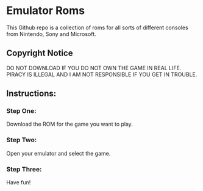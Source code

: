 # Emulator Roms
This Github repo is a collection of roms for all sorts of different consoles from Nintendo, Sony and Microsoft. 
## Copyright Notice
DO NOT DOWNLOAD IF YOU DO NOT OWN THE GAME IN REAL LIFE. PIRACY IS ILLEGAL AND I AM NOT RESPONSIBLE IF YOU GET IN TROUBLE.
## Instructions:
### Step One:
Download the ROM for the game you want to play.
### Step Two:
Open your emulator and select the game.
### Step Three:
Have fun!

